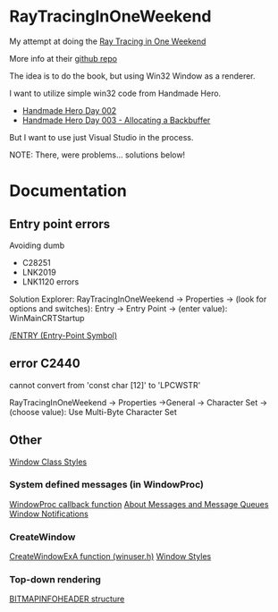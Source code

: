 # RayTracingInOneWeekend

My attempt at doing the 
[Ray Tracing in One Weekend](https://www.realtimerendering.com/raytracing/Ray%20Tracing%20in%20a%20Weekend.pdf)

More info at their [github repo](https://github.com/RayTracing/raytracing.github.io)


The idea is to do the book, but using Win32 Window as a renderer.

I want to utilize simple win32 code from Handmade Hero.
- [Handmade Hero Day 002](https://www.youtube.com/watch?v=4ROiWonnWGk)
- [Handmade Hero Day 003 - Allocating a Backbuffer](https://www.youtube.com/watch?v=GAi_nTx1zG8)

But I want to use just Visual Studio in the process.

NOTE: There, were problems... solutions below!
# Documentation

## Entry point errors
Avoiding dumb
- C28251
- LNK2019
- LNK1120
errors

Solution Explorer:
RayTracingInOneWeekend -> Properties -> (look for options and switches): Entry -> Entry Point -> (enter value):
WinMainCRTStartup

[/ENTRY (Entry-Point Symbol)](https://docs.microsoft.com/en-us/cpp/build/reference/entry-entry-point-symbol?redirectedfrom=MSDN&view=msvc-160)

## error C2440
cannot convert from 'const char [12]' to 'LPCWSTR'

RayTracingInOneWeekend -> Properties ->General -> Character Set -> (choose value):
Use Multi-Byte Character Set

## Other
[Window Class Styles](https://docs.microsoft.com/en-us/windows/win32/winmsg/window-class-styles)

### System defined messages (in WindowProc)
[WindowProc callback function](https://docs.microsoft.com/en-us/previous-versions/windows/desktop/legacy/ms633573(v=vs.85))
[About Messages and Message Queues](https://docs.microsoft.com/pl-pl/windows/win32/winmsg/about-messages-and-message-queues?redirectedfrom=MSDN)
[Window Notifications](https://docs.microsoft.com/pl-pl/windows/win32/winmsg/window-notifications)

### CreateWindow
[CreateWindowExA function (winuser.h)](https://docs.microsoft.com/en-us/windows/win32/api/winuser/nf-winuser-createwindowexa)
[Window Styles](https://docs.microsoft.com/en-us/windows/win32/winmsg/window-styles)

### Top-down rendering
[BITMAPINFOHEADER structure](https://docs.microsoft.com/en-us/previous-versions/dd183376(v=vs.85))
